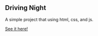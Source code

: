 
## Driving Night

A simple project that using html, css, and js.

[See it here!](https://eesha000.github.io/driving-night/)
